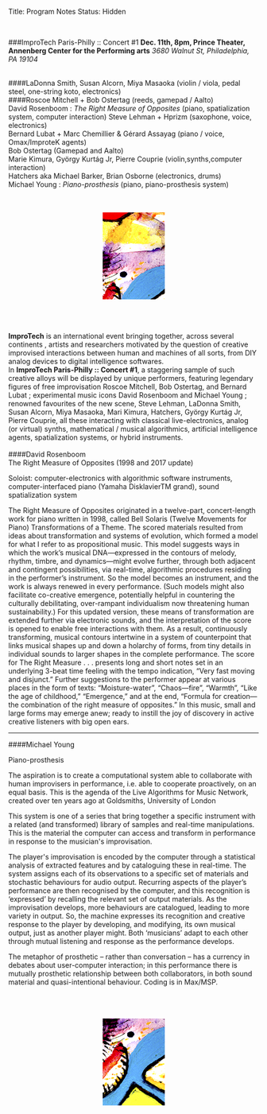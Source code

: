 Title: Program Notes
Status: Hidden

<br>

###ImproTech Paris-Philly ::  Concert  #1
**Dec. 11th, 8pm, Prince Theater, Annenberg Center for the Performing arts** *3680 Walnut St, Philadelphia, PA 19104*  
<br>

####LaDonna Smith, Susan Alcorn, Miya Masaoka (violin / viola, pedal steel, one-string koto, electronics)  
####Roscoe Mitchell + Bob Ostertag (reeds, gamepad / Aalto)  
David Rosenboom : *The Right Measure of Opposites* (piano, spatialization system, computer interaction) 
Steve Lehman + Hprizm (saxophone, voice, electronics)  
Bernard Lubat + Marc Chemillier & Gérard Assayag (piano / voice, Omax/ImproteK agents)  
Bob Ostertag (Gamepad and Aalto)  
Marie Kimura, György Kurtág Jr, Pierre Couprie (violin,synths,computer interaction)  
Hatchers aka Michael Barker, Brian Osborne (electronics, drums)  
Michael Young : *Piano-prosthesis* (piano, piano-prosthesis system)  
<br>
<br>

<p align="center">
<img src="../images/IKPoster_frag19.png" width="125" >
</p>

<br>
<br>

**ImproTech** is an international event bringing together,  across several continents , artists and researchers motivated by the question of creative improvised interactions between human and machines of all sorts, from DIY analog devices to digital intelligence softwares.  
In **ImproTech Paris-Philly :: Concert #1**, a staggering sample of such creative alloys will be displayed by unique performers, featuring legendary figures of free improvisation Roscoe Mitchell, Bob Ostertag, and Bernard Lubat ; experimental music icons David Rosenboom and Michael Young ; renowned favourites  of the new scene,  Steve Lehman, LaDonna Smith, Susan Alcorn, Miya Masaoka, Mari Kimura, Hatchers, György Kurtág Jr, Pierre Couprie, all these  interacting with classical live-electronics, analog (or virtual) synths, mathematical / musical algorithmics,  artificial intelligence agents, spatialization systems, or hybrid instruments.
<br>
<br>
####David Rosenboom  
The Right Measure of Opposites (1998 and 2017 update)  
  
Soloist: computer-electronics with algorithmic software instruments, computer-interfaced piano (Yamaha DisklavierTM grand), sound spatialization system  
  
The Right Measure of Opposites originated in a twelve-part, concert-length work for piano written in 1998, called Bell Solaris (Twelve Movements for Piano) Transformations of a Theme. The scored materials resulted from ideas about transformation and systems of evolution, which formed a model for what I refer to as propositional music. This model suggests ways in which the work’s musical DNA—expressed in the contours of melody, rhythm, timbre, and dynamics—might evolve further, through both adjacent and contingent possibilities, via real-time, algorithmic procedures residing in the performer’s instrument. So the model becomes an instrument, and the work is always renewed in every performance. (Such models might also facilitate co-creative emergence, potentially helpful in countering the culturally debilitating, over-rampant individualism now threatening human sustainability.) For this updated version, these means of transformation are extended further via electronic sounds, and the interpretation of the score is opened to enable free interactions with them. As a result, continuously transforming, musical contours intertwine in a system of counterpoint that links musical shapes up and down a holarchy of forms, from tiny details in individual sounds to larger shapes in the complete performance. The score for The Right Measure . . . presents long and short notes set in an underlying 3-beat time feeling with the tempo indication, “Very fast moving and disjunct.” Further suggestions to the performer appear at various places in the form of texts: “Moisture-water”, “Chaos—fire”, “Warmth”, “Like the age of childhood,” “Emergence,” and at the end, “Formula for creation—the combination of the right measure of opposites.” In this music, small and large forms may emerge anew; ready to instill the joy of discovery in active creative listeners with big open ears.  

---

####Michael Young

Piano-prosthesis 
  
The aspiration is to create a computational system able to collaborate with human improvisers in performance, i.e. able to cooperate proactively, on an equal basis.  This is the agenda of the Live Algorithms for Music Network, created over ten years ago at Goldsmiths, University of London  

This system is one of a series that bring together a specific instrument with a related (and transformed) library of samples and real-time manipulations. This is the material the computer can access and transform in performance in response to the musician's improvisation.  

The player's improvisation is encoded by the computer through a statistical analysis of extracted features and by cataloguing these in real-time. The system assigns each of its observations to a specific set of materials and stochastic behaviours for audio output. Recurring aspects of the player’s performance are then recognised by the computer, and this recognition is ‘expressed’ by recalling the relevant set of output materials. As the improvisation develops, more behaviours are catalogued, leading to more variety in output. So, the machine expresses its recognition and creative response to the player by developing, and modifying, its own musical output, just as another player might. Both ‘musicians’ adapt to each other through mutual listening and response as the performance develops.  

The metaphor of prosthetic – rather than conversation – has a currency in debates about user-computer interaction; in this performance there is mutually prosthetic relationship between both collaborators, in both sound material and quasi-intentional behaviour. Coding is in Max/MSP.  
<br>
<br>
<br>

<p align="center">
<img src="../images/IKPoster_frag20.png" width="125" >
</p>




